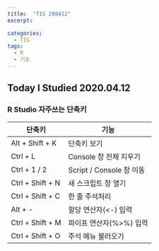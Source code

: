 ```yaml
---
title:  "TIS 200412"
excerpt:

categories:
  - TIS
tags:
  - R
  - 기초
---
```


## Today I Studied 2020.04.12

### R Studio 자주쓰는 단축키

단축키 | 기능
------|------
Alt + Shift + K | 단축키 보기 
Ctrl + L | Console 창 전체 지우기
Ctrl + 1 / 2 | Script / Console 창 이동
Ctrl + Shift + N | 새 스크립트 창 열기
Ctrl + Shift + C | 한 줄 주석처리
Alt + - | 할당 연산자(<-) 입력
Ctrl + Shift + M | 파이프 연산자(%>%) 입력 
Ctrl + Shift + O | 주석 메뉴 불러오기 
